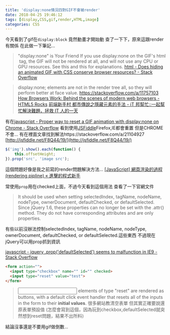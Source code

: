 ```yaml
---
title: 'display:none情況四對GIF不會被render'
date: 2018-04-25 19:46:12
tags: [display,CSS,gif,render,HTML,image]
categories: CSS
---
```


今天看到了gif在`display:block` 竟然動畫才開始動
查了一下下，原來這跟render有關係
在此做一下筆記...

<!--more-->

>"display:none" is Your Friend
If you use display:none on the GIF's html <img> tag, the GIF will not be rendered at all, and will not use any CPU or GPU resources. See this and this for explanations. 
[html - Does hiding an animated GIF with CSS conserve browser resources? - Stack Overflow](https://stackoverflow.com/questions/33762652/does-hiding-an-animated-gif-with-css-conserve-browser-resources)

>display:none; elements are not in the render tree all, so they will perform better at face value.
https://stackoverflow.com/a/11757103
[How Browsers Work: Behind the scenes of modern web browsers - HTML5 Rocks](https://www.html5rocks.com/en/tutorials/internals/howbrowserswork/#Render_tree_construction)
[前端新手村 都市傳說之隱藏元素的手法 - iT 邦幫忙::一起幫忙解決難題，拯救 IT 人的一天](https://ithelp.ithome.com.tw/articles/10195447?sc=iThelpR)


有在[javascript - Proper way to reset a GIF animation with display:none on Chrome - Stack Overflow](https://stackoverflow.com/questions/10730212/proper-way-to-reset-a-gif-animation-with-displaynone-on-chrome)
看到使用[JSFiddle](http://jsfiddle.net/ult_combo/F8Q44/3/)Firefox,IE都會重置
但是CHROME不會...
有在裡面文章找到解法https://stackoverflow.com/a/21104927
[http://jsfiddle.net/F8Q44/19/](http://jsfiddle.net/F8Q44/19/)
```js
$('img').show().each(function() {
    this.offsetHeight;
}).prop('src', 'image src');
```

這個問題好像是我之前寫的render問題解決方法...
[[JavaScript] 網頁渲染的過程 (rendering pipline) « 進擊的程式新手](http://malagege.logdown.com/posts/1731337-javascript-web-page-rendering-rendering-pipline)


常使用`prop`用在checked上面，不過今天看到這個用法
查看了一下官網文件
>It should be used when setting selectedIndex, tagName, nodeName, nodeType, ownerDocument, defaultChecked, or defaultSelected. Since jQuery 1.6, these properties can no longer be set with the .attr() method. They do not have corresponding attributes and are only properties.

有些以前沒辦法控制selectedIndex, tagName, nodeName, nodeType, ownerDocument, defaultChecked, or defaultSelected.這些東西
不過現在jQuery可以用prop抓到資訊

[javascript - jquery .prop('defaultSelected') seems to malfunction in IE9 - Stack Overflow](https://stackoverflow.com/questions/19932965/jquery-propdefaultselected-seems-to-malfunction-in-ie9)

```html
<form action="">
  <input type="checkbox" name="" id="" checked>
  <input type="reset" value="test">
</form>
```
><input> elements of type "reset"  are rendered as buttons, with a default click event handler that resets all of the inputs in the form to their **initial values**.
很多網站教清空表單
但其實正確要說還原表單預設值
(怎麼會寫到這個，因為玩到checkbox,defaultSelected就突然想到reset問題，結果不出所料)


結論沒事還是不要用gif做倒數...